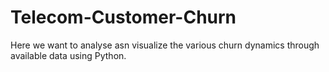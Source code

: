 # Telecom-Customer-Churn
Here we want to analyse asn visualize the various churn dynamics through available data using Python. 
